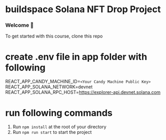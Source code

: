 # buildspace Solana NFT Drop Project
### Welcome 👋
To get started with this course, clone this repo

# create .env file in app folder with following

REACT_APP_CANDY_MACHINE_ID=`<Your Candy Machine Public Key>`
REACT_APP_SOLANA_NETWORK=devnet
REACT_APP_SOLANA_RPC_HOST=https://explorer-api.devnet.solana.com

# run following commands

1. Run `npm install` at the root of your directory
2. Run `npm run start` to start the project